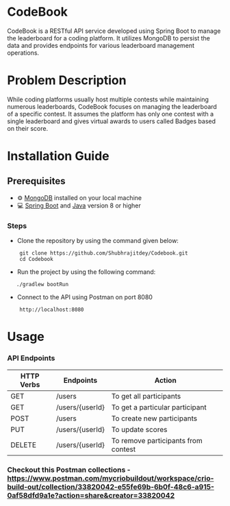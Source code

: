 # CodeBook
CodeBook is a RESTful API service developed using Spring Boot to manage the leaderboard for a coding platform. It utilizes MongoDB to persist the data and provides endpoints for various leaderboard management operations.

# Problem Description
While coding platforms usually host multiple contests while maintaining numerous leaderboards, CodeBook focuses on managing the leaderboard of a specific contest. It assumes the platform has only one contest with a single leaderboard and gives virtual awards to users called Badges based on their score.

# Installation Guide
## Prerequisites
- :gear: [MongoDB](https://docs.mongodb.com/manual/installation/) installed on your local machine
- :computer: [Spring Boot](https://spring.io/projects/spring-boot) and [Java](https://www.oracle.com/java/technologies/javase/javase-jdk8-downloads.html) version 8 or higher
### Steps
- Clone the repository by using the command given below:
``` Shell
    git clone https://github.com/Shubhrajitdey/Codebook.git
    cd Codebook
```
- Run the project by using the following command:
``` Shell
   ./gradlew bootRun
```
- Connect to the API using Postman on port 8080
``` Shell
    http://localhost:8080
```    
# Usage
### API Endpoints
| HTTP Verbs | Endpoints | Action |
| --- | --- | --- |
| GET | /users | To get all participants |
| GET | /users/{userId} | To get a particular participant |
| POST | /users | To create new participants |
| PUT | /users/{userId} | To update scores |
| DELETE | /users/{userId} | To remove participants from contest |

### Checkout this Postman collections - https://www.postman.com/mycriobuildout/workspace/crio-build-out/collection/33820042-e55fe69b-6b0f-48c6-a915-0af58dfd9a1e?action=share&creator=33820042
